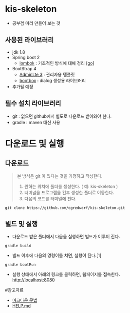# kis-skeleton
- 공부겸 미리 만들어 보는 것

## 사용된 라이브러리 
- jdk 1.8
- Spring boot 2
    - [lombok](https://projectlombok.org/) : 기초적인 방식에 대해 정리 [[go]](doc/lib/lombok.md)
- BootStrap 4
    - [AdminLte 3](https://github.com/ColorlibHQ/AdminLTE) : 관리자용 템플릿 
    - [bootbox](http://bootboxjs.com/) : dialog 생성용 라이브러리 
- 추가될 예정 

## 필수 설치 라이브러리
- git : 없으면 github에서 별도로 다운로드 받아와야 한다. 
- gradle : maven 대신 사용

# 다운로드 및 실행 
## 다운로드
> 본 방식은 git 이 있다는 것을 가정하고 작성한다. 
> 1. 원하는 위치에 폴더를 생성한다. ( 예: kis-skeleton ) 
> 1. 터미널을 프로그램을 킨후 생성한 폴더로 이동한다.  
> 1. 다음의 코드를 터미널에 친다. 
```
git clone https://github.com/ogredwarf/kis-skeleton.git
```

## 빌드 및 실행
- 다운로드 받은 폴더에서 다음을 실행하면 빌드가 이루어 진다.   
```
gradle build
```
- 빌드 이후에 다음의 명령어를 치면, 실행이 된다.[1]
```
gradle bootRun
```
- 실행 상태에서 아래의 링크를 클릭하면, 웹페이지를 접속한다.  
<http://localhost:8080>

#참고자료 
- [마크다운 문법](https://gist.github.com/ihoneymon/652be052a0727ad59601)
- [HELP.md](HELP.md)


